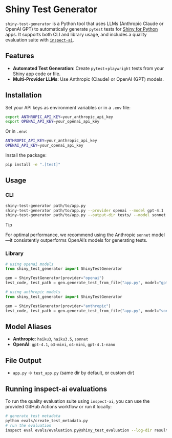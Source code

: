 # Shiny Test Generator

`shiny-test-generator` is a Python tool that uses LLMs (Anthropic Claude or OpenAI GPT) to automatically generate `pytest` tests for [Shiny for Python](https://shiny.posit.co/py/) apps. It supports both CLI and library usage, and includes a quality evaluation suite with [`inspect-ai`](https://inspect.aisi.org.uk/).

## Features

- **Automated Test Generation**: Create `pytest`+`playwright` tests from your Shiny app code or file.
- **Multi-Provider LLMs**: Use Anthropic (Claude) or OpenAI (GPT) models.

## Installation

Set your API keys as environment variables or in a `.env` file:

```bash
export ANTHROPIC_API_KEY=your_anthropic_api_key
export OPENAI_API_KEY=your_openai_api_key
```

Or in `.env`:

```bash
ANTHROPIC_API_KEY=your_anthropic_api_key
OPENAI_API_KEY=your_openai_api_key
```

Install the package:

```bash
pip install -e ".[test]"
```

## Usage

### CLI

```bash
shiny-test-generator path/to/app.py
shiny-test-generator path/to/app.py --provider openai --model gpt-4.1
shiny-test-generator path/to/app.py --output-dir tests/ --model sonnet
```

> [!TIP]
> For optimal performance, we recommend using the Anthropic `sonnet` model—it consistently outperforms OpenAI’s models for generating tests.

### Library

```python
# using openai models
from shiny_test_generator import ShinyTestGenerator

gen = ShinyTestGenerator(provider="openai")
test_code, test_path = gen.generate_test_from_file("app.py", model="gpt-4.1")
```

```python
# using anthropic models
from shiny_test_generator import ShinyTestGenerator

gen = ShinyTestGenerator(provider="anthropic")
test_code, test_path = gen.generate_test_from_file("app.py", model="sonnet")
```

## Model Aliases

- **Anthropic**: `haiku3`, `haiku3.5`, `sonnet`
- **OpenAI**: `gpt-4.1`, `o3-mini`, `o4-mini`, `gpt-4.1-nano`

## File Output

- `app.py` → `test_app.py` (same dir by default, or custom dir)

## Running inspect-ai evaluations

To run the quality evaluation suite using `inspect-ai`, you can use the provided GitHub Actions workflow or run it locally:

```bash
# generate test metadata
python evals/create_test_metadata.py
# run the evaluation
inspect eval evals/evaluation.py@shiny_test_evaluation --log-dir results/ --log-format json
```
